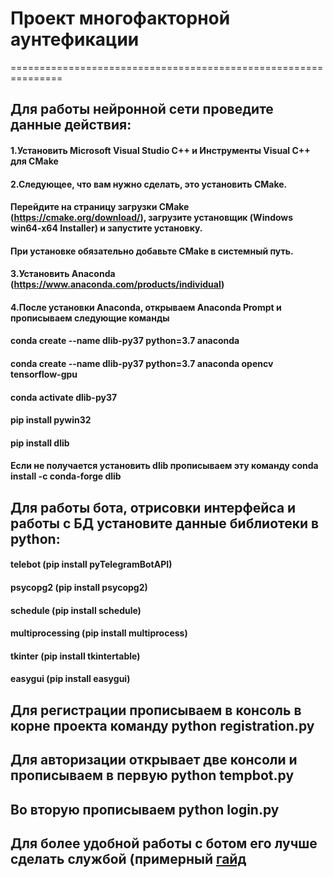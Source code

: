 # Проект многофакторной аунтефикации
===============================================================

## Для работы нейронной сети проведите данные действия:
#### 1.Установить Microsoft Visual Studio C++ и Инструменты Visual C++ для CMake
#### 2.Следующее, что вам нужно сделать, это установить CMake. 
#### Перейдите на страницу загрузки CMake (https://cmake.org/download/), загрузите установщик (Windows win64-x64 Installer) и запустите установку.
#### При установке обязательно добавьте CMake в системный путь.
#### 3.Установить Anaconda (https://www.anaconda.com/products/individual)
#### 4.После установки Anaconda, открываем Anaconda Prompt и прописываем следующие команды 
#### conda create --name dlib-py37 python=3.7 anaconda
#### conda create --name dlib-py37 python=3.7 anaconda opencv tensorflow-gpu
#### conda activate dlib-py37
#### pip install pywin32
#### pip install dlib

#### Если не получается установить dlib прописываем эту команду conda install -c conda-forge dlib  

## Для работы бота, отрисовки интерфейса и работы с БД установите данные библиотеки в python:
#### telebot (pip install pyTelegramBotAPI)
#### psycopg2 (pip install psycopg2)
#### schedule (pip install schedule)
#### multiprocessing (pip install multiprocess)
#### tkinter (pip install tkintertable)
#### easygui (pip install easygui)

  
## Для регистрации прописываем в консоль в корне проекта команду python registration.py 
## Для авторизации открывает две консоли и прописываем в первую python tempbot.py 
## Во вторую прописываем python login.py
## Для более удобной работы с ботом его лучше сделать службой (примерный [гайд](https://admin-gu.ru/os/windows/upravlenie-sluzhbami-v-windows-iz-konsoli-upravleniya-mmc-i-komandnoj-stroki-utilita-sc) 
